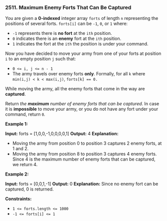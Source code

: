 ### 2511\. Maximum Enemy Forts That Can Be Captured

You are given a **0-indexed** integer array `forts` of length `n` representing the positions of several forts. `forts[i]` can be `-1`, `0`, or `1` where:

*   `-1` represents there is **no fort** at the `ith` position.
*   `0` indicates there is an **enemy** fort at the `ith` position.
*   `1` indicates the fort at the `ith` the position is under your command.

Now you have decided to move your army from one of your forts at position `i` to an empty position `j` such that:

*   `0 <= i, j <= n - 1`
*   The army travels over enemy forts **only**. Formally, for all `k` where `min(i,j) < k < max(i,j)`, `forts[k] == 0.`

While moving the army, all the enemy forts that come in the way are **captured**.

Return _the **maximum** number of enemy forts that can be captured_. In case it is **impossible** to move your army, or you do not have any fort under your command, return `0`_._

**Example 1:**

**Input:** forts = \[1,0,0,-1,0,0,0,0,1\]
**Output:** 4
**Explanation:**
- Moving the army from position 0 to position 3 captures 2 enemy forts, at 1 and 2.
- Moving the army from position 8 to position 3 captures 4 enemy forts.
Since 4 is the maximum number of enemy forts that can be captured, we return 4.

**Example 2:**

**Input:** forts = \[0,0,1,-1\]
**Output:** 0
**Explanation:** Since no enemy fort can be captured, 0 is returned.

**Constraints:**

*   `1 <= forts.length <= 1000`
*   `-1 <= forts[i] <= 1`
